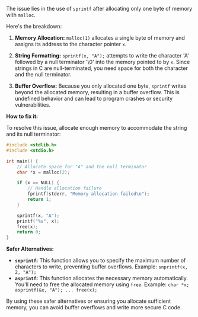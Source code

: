 The issue lies in the use of `sprintf` after allocating only one byte of memory with `malloc`. 

Here's the breakdown:

1. **Memory Allocation:** `malloc(1)` allocates a single byte of memory and assigns its address to the character pointer `x`.

2. **String Formatting:** `sprintf(x, "A");` attempts to write the character 'A' followed by a null terminator '\0' into the memory pointed to by `x`. Since strings in C are null-terminated, you need space for both the character and the null terminator.

3. **Buffer Overflow:**  Because you only allocated one byte, `sprintf` writes beyond the allocated memory, resulting in a buffer overflow. This is undefined behavior and can lead to program crashes or security vulnerabilities.

**How to fix it:**

To resolve this issue, allocate enough memory to accommodate the string and its null terminator:

```c
#include <stdlib.h>
#include <stdio.h>

int main() {
    // Allocate space for "A" and the null terminator
    char *x = malloc(2); 

    if (x == NULL) {
        // Handle allocation failure
        fprintf(stderr, "Memory allocation failed\n");
        return 1;
    }

    sprintf(x, "A");
    printf("%s", x);
    free(x);
    return 0;
}
```

**Safer Alternatives:**

* **`snprintf`:** This function allows you to specify the maximum number of characters to write, preventing buffer overflows. Example: `snprintf(x, 2, "A");` 
* **`asprintf`:** This function allocates the necessary memory automatically. You'll need to free the allocated memory using `free`. Example: `char *x; asprintf(&x, "A"); ... free(x);`

By using these safer alternatives or ensuring you allocate sufficient memory, you can avoid buffer overflows and write more secure C code. 
